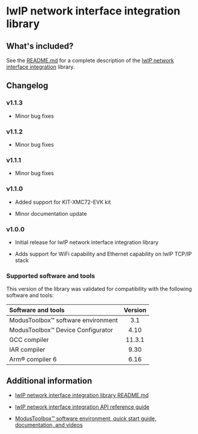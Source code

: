 # lwIP network interface integration library

## What's included?

See the [README.md](./README.md) for a complete description of the [lwIP network interface integration](https://github.com/Infineon/lwip-network-interface-integration) library.

## Changelog

### v1.1.3

- Minor bug fixes

### v1.1.2

- Minor bug fixes

### v1.1.1

- Minor bug fixes

### v1.1.0

- Added support for KIT-XMC72-EVK kit

- Minor documentation update

### v1.0.0

- Initial release for lwIP network interface integration library

- Adds support for WiFi capability and Ethernet capability on lwIP TCP/IP stack

### Supported software and tools

This version of the library was validated for compatibility with the following software and tools:

| Software and tools                                           | Version |
| :---                                                         | :----:  |
| ModusToolbox&trade; software environment                     | 3.1     |
| ModusToolbox&trade; Device Configurator                      | 4.10    |
| GCC compiler                                                 | 11.3.1  |
| IAR compiler                                                 | 9.30    |
| Arm&reg; compiler 6                                          | 6.16    |


## Additional information

- [lwIP network interface integration library README.md](./README.md)

- [lwIP network interface integration API reference guide](https://infineon.github.io/lwip-network-interface-integration/api_reference_manual/html/index.html)

- [ModusToolbox&trade; software environment, quick start guide, documentation, and videos](https://www.infineon.com/cms/en/design-support/tools/sdk/modustoolbox-software/)
